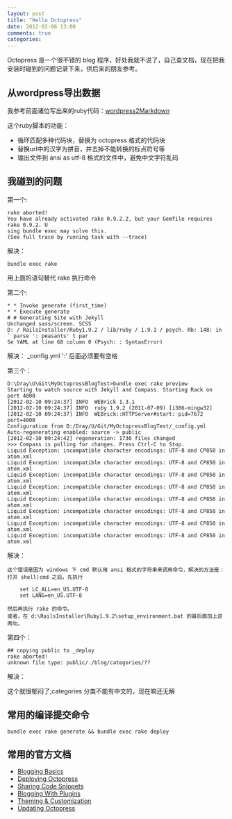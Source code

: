 ```yaml
---
layout: post
title: "Hello Octopress"
date: 2012-02-06 13:00
comments: true
categories: 
---
```


Octopress 是一个很不错的 blog 程序，好处我就不说了，自己查文档，现在把我安装时碰到的问题记录下来，供后来的朋友参考。

## 从wordpress导出数据 ##

我参考前面诸位写出来的ruby代码：[wordpress2Markdown](https://gist.github.com/1796343 "wordpress to Markdown")
    
这个ruby脚本的功能：

 - 循环匹配多种代码块，替换为 octopress 格式的代码块
 - 替换url中的汉字为拼音，并去掉不能转换的标点符号等
 - 输出文件到 ansi as utf-8 格式的文件中，避免中文字符乱码
    
## 我碰到的问题 ##

第一个:

    rake aborted!
    You have already activated rake 0.9.2.2, but your Gemfile requires rake 0.9.2. U
    sing bundle exec may solve this.
    (See full trace by running task with --trace)

解决：

    bundle exec rake 

用上面的语句替代 rake 执行命令

第二个:

    * * Invoke generate (first_time)
    * * Execute generate
    # # Generating Site with Jekyll
    Unchanged sass/screen. SCSS
    D: / RailsInstaller/Ruby1.9.2 / lib/ruby / 1.9.1 / psych. Rb: 148: in ` parse ': peasants' t par
    Se YAML at line 68 column 0 (Psych: : SyntaxError)

解决： 
    _config.yml ':' 后面必须要有空格

第三个：

    D:\Dray\U\Git\MyOctopressBlogTest>bundle exec rake preview
    Starting to watch source with Jekyll and Compass. Starting Rack on port 4000
    [2012-02-10 09:24:37] INFO  WEBrick 1.3.1
    [2012-02-10 09:24:37] INFO  ruby 1.9.2 (2011-07-09) [i386-mingw32]
    [2012-02-10 09:24:37] INFO  WEBrick::HTTPServer#start: pid=7672 port=4000
    Configuration from D:/Dray/U/Git/MyOctopressBlogTest/_config.yml
    Auto-regenerating enabled: source -> public
    [2012-02-10 09:24:42] regeneration: 1730 files changed
    >>> Compass is polling for changes. Press Ctrl-C to Stop.
    Liquid Exception: incompatible character encodings: UTF-8 and CP850 in atom.xml
    Liquid Exception: incompatible character encodings: UTF-8 and CP850 in atom.xml
    Liquid Exception: incompatible character encodings: UTF-8 and CP850 in atom.xml
    Liquid Exception: incompatible character encodings: UTF-8 and CP850 in atom.xml
    Liquid Exception: incompatible character encodings: UTF-8 and CP850 in atom.xml
    Liquid Exception: incompatible character encodings: UTF-8 and CP850 in atom.xml
    Liquid Exception: incompatible character encodings: UTF-8 and CP850 in atom.xml
    Liquid Exception: incompatible character encodings: UTF-8 and CP850 in atom.xml
    
解决：

    这个错误是因为 windows 下 cmd 默认用 ansi 格式的字符串来调用命令，解决的方法是：
    打开 shell|cmd 之后，先执行
    
        set LC_ALL=en_US.UTF-8
        set LANG=en_US.UTF-8
        
    然后再执行 rake 的命令。
    或者，在 d:\RailsInstaller\Ruby1.9.2\setup_environment.bat 的最后面加上这两句。

第四个：

    ## copying public to _deploy
    rake aborted!
    unknown file type: public/./blog/categories/??
    
解决：

这个就很郁闷了,categories 分类不能有中文的，现在嘛还无解
    
## 常用的编译提交命令 ##

    bundle exec rake generate && bundle exec rake deploy

## 常用的官方文档 ##

 - [Blogging Basics](http://octopress.org/docs/blogging "how to create blog posts and pages")
 - [Deploying Octopress](http://octopress.org/docs/deploying "simple deploy instructions for Rsync and Github pages")
 - [Sharing Code Snippets](http://octopress.org/docs/blogging/code "share code snippets with ease")
 - [Blogging With Plugins](http://octopress.org/docs/blogging/plugins "overview of plugins for blogging")
 - [Theming & Customization](http://octopress.org/docs/theme "guide to making changes to your Octopress theme")
 - [Updating Octopress](http://octopress.org/docs/updating "a guide to help you stay current with Octopress")
